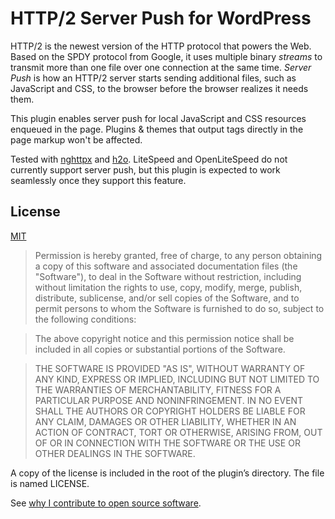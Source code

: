 # HTTP/2 Server Push for WordPress

HTTP/2 is the newest version of the HTTP protocol that powers the Web. Based on the SPDY protocol from Google, it uses multiple binary *streams* to transmit more than one file over one connection at the same time. *Server Push* is how an HTTP/2 server starts sending additional files, such as JavaScript and CSS, to the browser before the browser realizes it needs them.

This plugin enables server push for local JavaScript and CSS resources enqueued in the page. Plugins & themes that
output tags directly in the page markup won't be affected.

Tested with [nghttpx](https://nghttp2.org/documentation/nghttpx-howto.html) and [h2o](https://h2o.examp1e.net). LiteSpeed and OpenLiteSpeed do not currently support server push, but this plugin is expected to work seamlessly once they support this feature.

## License
[MIT](http://daveross.mit-license.org/)

> Permission is hereby granted, free of charge, to any person obtaining a copy
  of this software and associated documentation files (the "Software"), to deal
  in the Software without restriction, including without limitation the rights
  to use, copy, modify, merge, publish, distribute, sublicense, and/or sell
  copies of the Software, and to permit persons to whom the Software is
  furnished to do so, subject to the following conditions:
  
>  The above copyright notice and this permission notice shall be included in all
  copies or substantial portions of the Software.
  
>  THE SOFTWARE IS PROVIDED "AS IS", WITHOUT WARRANTY OF ANY KIND, EXPRESS OR
  IMPLIED, INCLUDING BUT NOT LIMITED TO THE WARRANTIES OF MERCHANTABILITY,
  FITNESS FOR A PARTICULAR PURPOSE AND NONINFRINGEMENT. IN NO EVENT SHALL THE
  AUTHORS OR COPYRIGHT HOLDERS BE LIABLE FOR ANY CLAIM, DAMAGES OR OTHER
  LIABILITY, WHETHER IN AN ACTION OF CONTRACT, TORT OR OTHERWISE, ARISING FROM,
  OUT OF OR IN CONNECTION WITH THE SOFTWARE OR THE USE OR OTHER DEALINGS IN THE
  SOFTWARE.

A copy of the license is included in the root of the plugin’s directory. The file is named LICENSE.

See [why I contribute to open source software](https://davidmichaelross.com/blog/contribute-open-source-software/).
